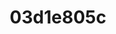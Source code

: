 ---
title: 03d1e805c
# your social media username
twitter: 
instagram: 
github:
# your website including http:// or https://
www:

# Do NOT edit beyond here
layout: artist
---